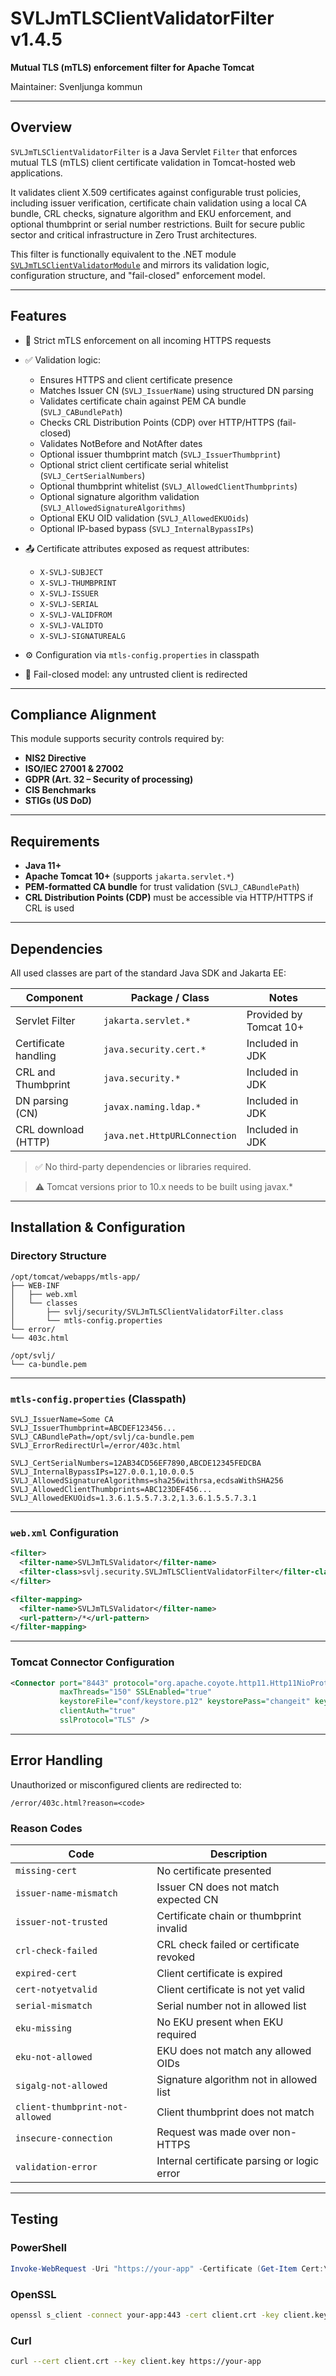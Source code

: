 # SVLJmTLSClientValidatorFilter v1.4.5

**Mutual TLS (mTLS) enforcement filter for Apache Tomcat**

Maintainer: Svenljunga kommun

---

## Overview

`SVLJmTLSClientValidatorFilter` is a Java Servlet `Filter` that enforces mutual TLS (mTLS) client certificate validation in Tomcat-hosted web applications.

It validates client X.509 certificates against configurable trust policies, including issuer verification, certificate chain validation using a local CA bundle, CRL checks, signature algorithm and EKU enforcement, and optional thumbprint or serial number restrictions.
Built for secure public sector and critical infrastructure in Zero Trust architectures.

This filter is functionally equivalent to the .NET module [`SVLJmTLSClientValidatorModule`](https://github.com/svenljungakommun/SVLJmTLSClientValidatorModule) and mirrors its validation logic, configuration structure, and "fail-closed" enforcement model.

---

## Features

* 🔐 Strict mTLS enforcement on all incoming HTTPS requests
* ✅ Validation logic:

  * Ensures HTTPS and client certificate presence
  * Matches Issuer CN (`SVLJ_IssuerName`) using structured DN parsing
  * Validates certificate chain against PEM CA bundle (`SVLJ_CABundlePath`)
  * Checks CRL Distribution Points (CDP) over HTTP/HTTPS (fail-closed)
  * Validates NotBefore and NotAfter dates
  * Optional issuer thumbprint match (`SVLJ_IssuerThumbprint`)
  * Optional strict client certificate serial whitelist (`SVLJ_CertSerialNumbers`)
  * Optional thumbprint whitelist (`SVLJ_AllowedClientThumbprints`)
  * Optional signature algorithm validation (`SVLJ_AllowedSignatureAlgorithms`)
  * Optional EKU OID validation (`SVLJ_AllowedEKUOids`)
  * Optional IP-based bypass (`SVLJ_InternalBypassIPs`)
* 📤 Certificate attributes exposed as request attributes:
  * `X-SVLJ-SUBJECT`
  * `X-SVLJ-THUMBPRINT`
  * `X-SVLJ-ISSUER`
  * `X-SVLJ-SERIAL`
  * `X-SVLJ-VALIDFROM`
  * `X-SVLJ-VALIDTO`
  * `X-SVLJ-SIGNATUREALG`
 
* ⚙️ Configuration via `mtls-config.properties` in classpath
* 🚫 Fail-closed model: any untrusted client is redirected

---

## Compliance Alignment

This module supports security controls required by:

- **NIS2 Directive**
- **ISO/IEC 27001 & 27002**
- **GDPR (Art. 32 – Security of processing)**
- **CIS Benchmarks**
- **STIGs (US DoD)**

---

## Requirements

* **Java 11+**
* **Apache Tomcat 10+** (supports `jakarta.servlet.*`)
* **PEM-formatted CA bundle** for trust validation (`SVLJ_CABundlePath`)
* **CRL Distribution Points (CDP)** must be accessible via HTTP/HTTPS if CRL is used

---

## Dependencies

All used classes are part of the standard Java SDK and Jakarta EE:

| Component            | Package / Class              | Notes                  |
| -------------------- | ---------------------------- | ---------------------- |
| Servlet Filter       | `jakarta.servlet.*`          | Provided by Tomcat 10+ |
| Certificate handling | `java.security.cert.*`       | Included in JDK        |
| CRL and Thumbprint   | `java.security.*`            | Included in JDK        |
| DN parsing (CN)      | `javax.naming.ldap.*`        | Included in JDK        |
| CRL download (HTTP)  | `java.net.HttpURLConnection` | Included in JDK        |

> ✅ No third-party dependencies or libraries required.

> ⚠️ Tomcat versions prior to 10.x needs to be built using javax.*

---

## Installation & Configuration

### Directory Structure

```
/opt/tomcat/webapps/mtls-app/
├── WEB-INF
│   ├── web.xml
│   └── classes
│       ├── svlj/security/SVLJmTLSClientValidatorFilter.class
│       └── mtls-config.properties
└── error/
└── 403c.html

/opt/svlj/
└── ca-bundle.pem
```

---

### `mtls-config.properties` (Classpath)

```properties
SVLJ_IssuerName=Some CA
SVLJ_IssuerThumbprint=ABCDEF123456...
SVLJ_CABundlePath=/opt/svlj/ca-bundle.pem
SVLJ_ErrorRedirectUrl=/error/403c.html

SVLJ_CertSerialNumbers=12AB34CD56EF7890,ABCDE12345FEDCBA
SVLJ_InternalBypassIPs=127.0.0.1,10.0.0.5
SVLJ_AllowedSignatureAlgorithms=sha256withrsa,ecdsaWithSHA256
SVLJ_AllowedClientThumbprints=ABC123DEF456...
SVLJ_AllowedEKUOids=1.3.6.1.5.5.7.3.2,1.3.6.1.5.5.7.3.1
```

---

### `web.xml` Configuration

```xml
<filter>
  <filter-name>SVLJmTLSValidator</filter-name>
  <filter-class>svlj.security.SVLJmTLSClientValidatorFilter</filter-class>
</filter>

<filter-mapping>
  <filter-name>SVLJmTLSValidator</filter-name>
  <url-pattern>/*</url-pattern>
</filter-mapping>
```

---

### Tomcat Connector Configuration

```xml
<Connector port="8443" protocol="org.apache.coyote.http11.Http11NioProtocol"
           maxThreads="150" SSLEnabled="true"
           keystoreFile="conf/keystore.p12" keystorePass="changeit" keystoreType="PKCS12"
           clientAuth="true"
           sslProtocol="TLS" />
```

---

## Error Handling

Unauthorized or misconfigured clients are redirected to:

```
/error/403c.html?reason=<code>
```

### Reason Codes

| Code                            | Description                                 |
| ------------------------------- | ------------------------------------------- |
| `missing-cert`                  | No certificate presented                    |
| `issuer-name-mismatch`          | Issuer CN does not match expected CN        |
| `issuer-not-trusted`            | Certificate chain or thumbprint invalid     |
| `crl-check-failed`              | CRL check failed or certificate revoked     |
| `expired-cert`                  | Client certificate is expired               |
| `cert-notyetvalid`              | Client certificate is not yet valid         |
| `serial-mismatch`               | Serial number not in allowed list           |
| `eku-missing`                   | No EKU present when EKU required            |
| `eku-not-allowed`               | EKU does not match any allowed OIDs         |
| `sigalg-not-allowed`            | Signature algorithm not in allowed list     |
| `client-thumbprint-not-allowed` | Client thumbprint does not match            |
| `insecure-connection`           | Request was made over non-HTTPS             |
| `validation-error`              | Internal certificate parsing or logic error |

---

## Testing

### PowerShell

```powershell
Invoke-WebRequest -Uri "https://your-app" -Certificate (Get-Item Cert:\CurrentUser\My\<THUMBPRINT>)
```

### OpenSSL

```bash
openssl s_client -connect your-app:443 -cert client.crt -key client.key -CAfile ca-bundle.pem
```

### Curl

```bash
curl --cert client.crt --key client.key https://your-app
```
